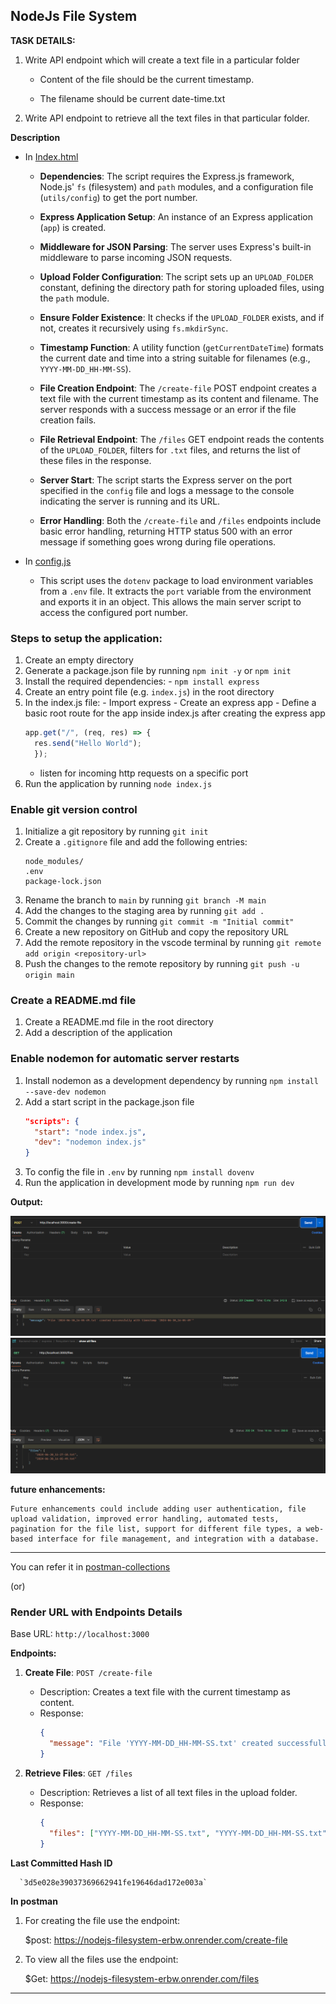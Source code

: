 ## NodeJs File System

**TASK DETAILS:**
 1. Write API endpoint which will create a text file in a particular folder

    * Content of the file should be the current timestamp.

    * The filename should be current date-time.txt

2. Write API endpoint to retrieve all the text files in that particular folder.

**Description**
   
   * In [Index.html](./index.html)
      
      - **Dependencies**: The script requires the Express.js framework, Node.js' `fs` (filesystem) and `path` modules, and a configuration file (`utils/config`) to get the port number.
      
      -  **Express Application Setup**: An instance of an Express application (`app`) is created.

      - **Middleware for JSON Parsing**: The server uses Express's built-in middleware to parse incoming JSON requests.

      - **Upload Folder Configuration**: The script sets up an `UPLOAD_FOLDER` constant, defining the directory path for storing uploaded files, using the `path` module.

      - **Ensure Folder Existence**: It checks if the `UPLOAD_FOLDER` exists, and if not, creates it recursively using `fs.mkdirSync`.

      - **Timestamp Function**: A utility function (`getCurrentDateTime`) formats the current date and time into a string suitable for filenames (e.g., `YYYY-MM-DD_HH-MM-SS`).

      - **File Creation Endpoint**: The `/create-file` POST endpoint creates a text file with the current timestamp as its content and filename. The server responds with a success message or an error if the file creation fails.

      - **File Retrieval Endpoint**: The `/files` GET endpoint reads the contents of the `UPLOAD_FOLDER`, filters for `.txt` files, and returns the list of these files in the response.

      - **Server Start**: The script starts the Express server on the port specified in the `config` file and logs a message to the console indicating the server is running and its URL.

      -  **Error Handling**: Both the `/create-file` and `/files` endpoints include basic error handling, returning HTTP status 500 with an error message if something goes wrong during file operations.
   
   * In [config.js](/utils/config.js) 
     
      - This script uses the `dotenv` package to load environment variables from a `.env` file. It extracts the `port` variable from the environment and exports it in an object. This allows the main server script to access the configured port number.

### Steps to setup the application:

   1. Create an empty directory
   2. Generate a package.json file by running `npm init -y` or `npm init`
   3. Install the required dependencies:
          - `npm install express`
   4. Create an entry point file (e.g. `index.js`) in the root directory
   5. In the index.js file:
          - Import express
          - Create an express app
          - Define a basic root route for the app inside index.js after creating the express app
      ```javascript
      app.get("/", (req, res) => {
        res.send("Hello World");
        });
      ```
         - listen for incoming http requests on a specific port
   6. Run the application by running `node index.js`

### Enable git version control

   1. Initialize a git repository by running `git init`
   2. Create a `.gitignore` file and add the following entries:
      ```
      node_modules/
      .env
      package-lock.json
      ```
   3. Rename the branch to `main` by running `git branch -M main`
   4. Add the changes to the staging area by running `git add .`
   5. Commit the changes by running `git commit -m "Initial commit"`
   6. Create a new repository on GitHub and copy the repository URL
   7. Add the remote repository in the vscode terminal by running `git remote add origin <repository-url>`
   8. Push the changes to the remote repository by running `git push -u origin main`

### Create a README.md file

   1. Create a README.md file in the root directory
   2. Add a description of the application

### Enable nodemon for automatic server restarts

   1. Install nodemon as a development dependency by running `npm install --save-dev nodemon`
   2. Add a start script in the package.json file
      ```json
      "scripts": {
        "start": "node index.js",
        "dev": "nodemon index.js"
      }
      ```
   3. To config the file in `.env` by running `npm install dovenv`
   4. Run the application in development mode by running `npm run dev`

**Output:**

![alt text](image.png) 
![alt text](image-1.png)
    

**future enhancements:**
    
    Future enhancements could include adding user authentication, file upload validation, improved error handling, automated tests, pagination for the file list, support for different file types, a web-based interface for file management, and integration with a database.


---
You can refer it in [postman-collections](./file-system.postman_collection.json) 

(or)

### Render URL with Endpoints Details
Base URL: `http://localhost:3000`
 
**Endpoints:**
1. **Create File**: `POST /create-file`
   - Description: Creates a text file with the current timestamp as content.
   - Response: 
     ```json
     {
       "message": "File 'YYYY-MM-DD_HH-MM-SS.txt' created successfully with timestamp 'YYYY-MM-DD_HH-MM-SS'"
     }
     ```

2. **Retrieve Files**: `GET /files`
   - Description: Retrieves a list of all text files in the upload folder.
   - Response:
     ```json
     {
       "files": ["YYYY-MM-DD_HH-MM-SS.txt", "YYYY-MM-DD_HH-MM-SS.txt"]
     }
     ```
**Last Committed Hash ID**

      `3d5e028e39037369662941fe19646dad172e003a`

**In postman**
   
   1. For creating the file use the endpoint:
   
        $post:  https://nodejs-filesystem-erbw.onrender.com/create-file

   2. To view all the files use the endpoint:

        $Get:   https://nodejs-filesystem-erbw.onrender.com/files

---
